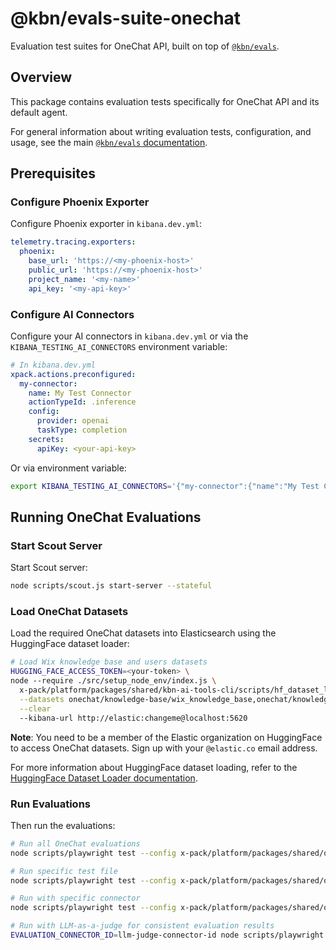 # @kbn/evals-suite-onechat

Evaluation test suites for OneChat API, built on top of [`@kbn/evals`](../kbn-evals/README.md).

## Overview

This package contains evaluation tests specifically for OneChat API and its default agent.

For general information about writing evaluation tests, configuration, and usage, see the main [`@kbn/evals` documentation](../kbn-evals/README.md).

## Prerequisites

### Configure Phoenix Exporter

Configure Phoenix exporter in `kibana.dev.yml`:

```yaml
telemetry.tracing.exporters:
  phoenix:
    base_url: 'https://<my-phoenix-host>'
    public_url: 'https://<my-phoenix-host>'
    project_name: '<my-name>'
    api_key: '<my-api-key>'
```

### Configure AI Connectors

Configure your AI connectors in `kibana.dev.yml` or via the `KIBANA_TESTING_AI_CONNECTORS` environment variable:

```yaml
# In kibana.dev.yml
xpack.actions.preconfigured:
  my-connector:
    name: My Test Connector
    actionTypeId: .inference
    config:
      provider: openai
      taskType: completion
    secrets:
      apiKey: <your-api-key>
```

Or via environment variable:

```bash
export KIBANA_TESTING_AI_CONNECTORS='{"my-connector":{"name":"My Test Connector","actionTypeId":".inference","config":{"provider":"openai","taskType":"completion"},"secrets":{"apiKey":"your-api-key"}}}'
```

## Running OneChat Evaluations

### Start Scout Server

Start Scout server:

```bash
node scripts/scout.js start-server --stateful
```

### Load OneChat Datasets

Load the required OneChat datasets into Elasticsearch using the HuggingFace dataset loader:

```bash
# Load Wix knowledge base and users datasets
HUGGING_FACE_ACCESS_TOKEN=<your-token> \
node --require ./src/setup_node_env/index.js \
  x-pack/platform/packages/shared/kbn-ai-tools-cli/scripts/hf_dataset_loader.ts \
  --datasets onechat/knowledge-base/wix_knowledge_base,onechat/knowledge-base/users \
  --clear
  --kibana-url http://elastic:changeme@localhost:5620
```

**Note**: You need to be a member of the Elastic organization on HuggingFace to access OneChat datasets. Sign up with your `@elastic.co` email address.

For more information about HuggingFace dataset loading, refer to the [HuggingFace Dataset Loader documentation](../../kbn-ai-tools-cli/src/hf_dataset_loader/README.md).

### Run Evaluations

Then run the evaluations:

```bash
# Run all OneChat evaluations
node scripts/playwright test --config x-pack/platform/packages/shared/onechat/kbn-evals-suite-onechat/playwright.config.ts

# Run specific test file
node scripts/playwright test --config x-pack/platform/packages/shared/onechat/kbn-evals-suite-onechat/playwright.config.ts evals/kb/kb.spec.ts

# Run with specific connector
node scripts/playwright test --config x-pack/platform/packages/shared/onechat/kbn-evals-suite-onechat/playwright.config.ts --project="my-connector"

# Run with LLM-as-a-judge for consistent evaluation results
EVALUATION_CONNECTOR_ID=llm-judge-connector-id node scripts/playwright test --config x-pack/platform/packages/shared/onechat/kbn-evals-suite-onechat/playwright.config.ts
```
